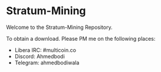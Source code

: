 # Stratum-Mining

Welcome to the Stratum-Mining Repository.

To obtain a download. Please PM me on the following places:
- Libera IRC: #multicoin.co
- Discord: Ahmedbodi
- Telegram: ahmedbodiwala
